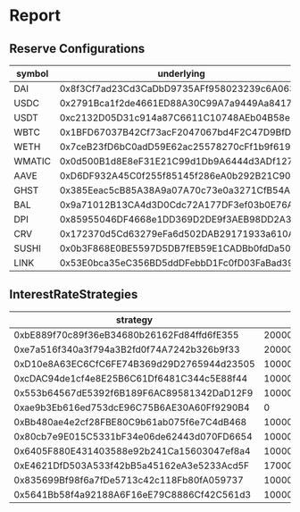 # Report

## Reserve Configurations

| symbol | underlying | aToken | stableDebtToken | variableDebtToken | decimals | ltv | liquidationThreshold | liquidationBonus | reserveFactor | usageAsCollateralEnabled | borrowingEnabled | stableBorrowRateEnabled | interestRateStrategy | isActive | isFrozen | baseStableBorrowRate |
|---|---|---|---|---|---|---|---|---|---|---|---|---|---|---|---|---|
| DAI | 0x8f3Cf7ad23Cd3CaDbD9735AFf958023239c6A063 | 0x27F8D03b3a2196956ED754baDc28D73be8830A6e | 0x2238101B7014C279aaF6b408A284E49cDBd5DB55 | 0x75c4d1Fb84429023170086f06E682DcbBF537b7d | 18 | 7500 | 8000 | 10500 | 1000 | true | true | false | 0xbE889f70c89f36eB34680b26162Fd84ffd6fE355 | true | false | 39000000000000000000000000 |
| USDC | 0x2791Bca1f2de4661ED88A30C99A7a9449Aa84174 | 0x1a13F4Ca1d028320A707D99520AbFefca3998b7F | 0xdeb05676dB0DB85cecafE8933c903466Bf20C572 | 0x248960A9d75EdFa3de94F7193eae3161Eb349a12 | 6 | 8000 | 8500 | 10500 | 1000 | true | true | false | 0xe7a516f340a3f794a3B2fd0f74A7242b326b9f33 | true | false | 39000000000000000000000000 |
| USDT | 0xc2132D05D31c914a87C6611C10748AEb04B58e8F | 0x60D55F02A771d515e077c9C2403a1ef324885CeC | 0xe590cfca10e81FeD9B0e4496381f02256f5d2f61 | 0x8038857FD47108A07d1f6Bf652ef1cBeC279A2f3 | 6 | 0 | 0 | 0 | 1000 | false | true | false | 0xe7a516f340a3f794a3B2fd0f74A7242b326b9f33 | true | false | 35000000000000000000000000 |
| WBTC | 0x1BFD67037B42Cf73acF2047067bd4F2C47D9BfD6 | 0x5c2ed810328349100A66B82b78a1791B101C9D61 | 0x2551B15dB740dB8348bFaDFe06830210eC2c2F13 | 0xF664F50631A6f0D72ecdaa0e49b0c019Fa72a8dC | 8 | 7000 | 7500 | 11000 | 2000 | true | true | false | 0xD10e8A63EC6CfC6FE74B369d29D2765944d23505 | true | false | 30000000000000000000000000 |
| WETH | 0x7ceB23fD6bC0adD59E62ac25578270cFf1b9f619 | 0x28424507fefb6f7f8E9D3860F56504E4e5f5f390 | 0xc478cBbeB590C76b01ce658f8C4dda04f30e2C6f | 0xeDe17e9d79fc6f9fF9250D9EEfbdB88Cc18038b5 | 18 | 8000 | 8250 | 10500 | 1000 | true | true | false | 0xcDAC94de1cf4e8E25B6C61Df6481C344c5E88f44 | true | false | 30000000000000000000000000 |
| WMATIC | 0x0d500B1d8E8eF31E21C99d1Db9A6444d3ADf1270 | 0x8dF3aad3a84da6b69A4DA8aeC3eA40d9091B2Ac4 | 0xb9A6E29fB540C5F1243ef643EB39b0AcbC2e68E3 | 0x59e8E9100cbfCBCBAdf86b9279fa61526bBB8765 | 18 | 6500 | 7000 | 11000 | 2000 | true | true | false | 0x553b64567dE5392f6B189F6AC89581342DaD12F9 | true | false | 50000000000000000000000000 |
| AAVE | 0xD6DF932A45C0f255f85145f286eA0b292B21C90B | 0x1d2a0E5EC8E5bBDCA5CB219e649B565d8e5c3360 | 0x17912140e780B29Ba01381F088f21E8d75F954F9 | 0x1c313e9d0d826662F5CE692134D938656F681350 | 18 | 5000 | 6500 | 11000 | 0 | true | false | false | 0xae9b3Eb616ed753dcE96C75B6AE30A60Ff9290B4 | true | false | 30000000000000000000000000 |
| GHST | 0x385Eeac5cB85A38A9a07A70c73e0a3271CfB54A7 | 0x080b5BF8f360F624628E0fb961F4e67c9e3c7CF1 | 0x6A01Db46Ae51B19A6B85be38f1AA102d8735d05b | 0x36e988a38542C3482013Bb54ee46aC1fb1efedcd | 18 | 2500 | 4000 | 11250 | 2000 | true | false | false | 0xBb480ae4e2cf28FBE80C9b61ab075f6e7C4dB468 | true | true | 0 |
| BAL | 0x9a71012B13CA4d3D0Cdc72A177DF3ef03b0E76A3 | 0xc4195D4060DaEac44058Ed668AA5EfEc50D77ff6 | 0xbC30bbe0472E0E86b6f395f9876B950A13B23923 | 0x773E0e32e7b6a00b7cA9daa85dfba9D61B7f2574 | 18 | 2000 | 4500 | 11000 | 2000 | true | true | false | 0x80cb7e9E015C5331bF34e06de62443d070FD6654 | true | true | 0 |
| DPI | 0x85955046DF4668e1DD369D2DE9f3AEB98DD2A369 | 0x81fB82aAcB4aBE262fc57F06fD4c1d2De347D7B1 | 0xA742710c0244a8Ebcf533368e3f0B956B6E53F7B | 0x43150AA0B7e19293D935A412C8607f9172d3d3f3 | 18 | 2000 | 4500 | 11000 | 2000 | true | false | false | 0x6405F880E431403588e92b241Ca15603047ef8a4 | true | true | 0 |
| CRV | 0x172370d5Cd63279eFa6d502DAB29171933a610AF | 0x3Df8f92b7E798820ddcCA2EBEA7BAbda2c90c4aD | 0x807c97744e6C9452e7C2914d78f49d171a9974a0 | 0x780BbcBCda2cdb0d2c61fd9BC68c9046B18f3229 | 18 | 2000 | 4500 | 11000 | 2000 | true | true | false | 0xE4621DfD503A533f42bB5a45162eA3e5233Acd5F | true | true | 0 |
| SUSHI | 0x0b3F868E0BE5597D5DB7fEB59E1CADBb0fdDa50a | 0x21eC9431B5B55c5339Eb1AE7582763087F98FAc2 | 0x7Ed588DCb30Ea11A54D8a5E9645960262A97cd54 | 0x9CB9fEaFA73bF392C905eEbf5669ad3d073c3DFC | 18 | 2000 | 4500 | 11000 | 3500 | true | false | false | 0x835699Bf98f6a7fDe5713c42c118Fb80fA059737 | true | true | 0 |
| LINK | 0x53E0bca35eC356BD5ddDFebbD1Fc0fD03FaBad39 | 0x0Ca2e42e8c21954af73Bc9af1213E4e81D6a669A | 0x9fb7F546E60DDFaA242CAeF146FA2f4172088117 | 0xCC71e4A38c974e19bdBC6C0C19b63b8520b1Bb09 | 18 | 5000 | 6500 | 10750 | 1000 | true | true | false | 0x5641Bb58f4a92188A6F16eE79C8886Cf42C561d3 | true | true | 0 |


## InterestRateStrategies

| strategy | getStableRateSlope1 | getStableRateSlope2 | getBaseVariableBorrowRate | getVariableRateSlope1 | getVariableRateSlope2 | optimalUtilizationRatio | excessUtilizationRatio |
|---|---|---|---|---|---|---|---|
| 0xbE889f70c89f36eB34680b26162Fd84ffd6fE355 | 20000000000000000000000000 | 750000000000000000000000000 | 0 | 40000000000000000000000000 | 750000000000000000000000000 | 800000000000000000000000000 | 200000000000000000000000000 |
| 0xe7a516f340a3f794a3B2fd0f74A7242b326b9f33 | 20000000000000000000000000 | 600000000000000000000000000 | 0 | 40000000000000000000000000 | 600000000000000000000000000 | 900000000000000000000000000 | 100000000000000000000000000 |
| 0xD10e8A63EC6CfC6FE74B369d29D2765944d23505 | 100000000000000000000000000 | 3000000000000000000000000000 | 0 | 80000000000000000000000000 | 3000000000000000000000000000 | 650000000000000000000000000 | 350000000000000000000000000 |
| 0xcDAC94de1cf4e8E25B6C61Df6481C344c5E88f44 | 100000000000000000000000000 | 1000000000000000000000000000 | 0 | 80000000000000000000000000 | 1000000000000000000000000000 | 650000000000000000000000000 | 350000000000000000000000000 |
| 0x553b64567dE5392f6B189F6AC89581342DaD12F9 | 100000000000000000000000000 | 3000000000000000000000000000 | 0 | 70000000000000000000000000 | 3000000000000000000000000000 | 450000000000000000000000000 | 550000000000000000000000000 |
| 0xae9b3Eb616ed753dcE96C75B6AE30A60Ff9290B4 | 0 | 0 | 0 | 0 | 0 | 450000000000000000000000000 | 550000000000000000000000000 |
| 0xBb480ae4e2cf28FBE80C9b61ab075f6e7C4dB468 | 100000000000000000000000000 | 3000000000000000000000000000 | 0 | 70000000000000000000000000 | 3000000000000000000000000000 | 450000000000000000000000000 | 550000000000000000000000000 |
| 0x80cb7e9E015C5331bF34e06de62443d070FD6654 | 100000000000000000000000000 | 3000000000000000000000000000 | 30000000000000000000000000 | 140000000000000000000000000 | 1500000000000000000000000000 | 800000000000000000000000000 | 200000000000000000000000000 |
| 0x6405F880E431403588e92b241Ca15603047ef8a4 | 100000000000000000000000000 | 3000000000000000000000000000 | 0 | 70000000000000000000000000 | 3000000000000000000000000000 | 450000000000000000000000000 | 550000000000000000000000000 |
| 0xE4621DfD503A533f42bB5a45162eA3e5233Acd5F | 170000000000000000000000000 | 3000000000000000000000000000 | 30000000000000000000000000 | 140000000000000000000000000 | 3000000000000000000000000000 | 450000000000000000000000000 | 550000000000000000000000000 |
| 0x835699Bf98f6a7fDe5713c42c118Fb80fA059737 | 100000000000000000000000000 | 3000000000000000000000000000 | 0 | 70000000000000000000000000 | 3000000000000000000000000000 | 450000000000000000000000000 | 550000000000000000000000000 |
| 0x5641Bb58f4a92188A6F16eE79C8886Cf42C561d3 | 100000000000000000000000000 | 3000000000000000000000000000 | 0 | 70000000000000000000000000 | 3000000000000000000000000000 | 450000000000000000000000000 | 550000000000000000000000000 |


